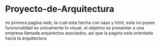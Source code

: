 # Proyecto-de-Arquitectura
mi primera pagina web, la cual esta hecha con sass y html, esta no posee funcionalidad es unicamente lo visual, el objetivo es presentar a una empresa llamada arquirectos asociados, asi que la pagina esta orientada hacia la arquitectura

